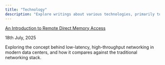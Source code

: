 ```yaml
---
title: "Technology"
description: "Explore writings about various technologies, primarily to do with software engineering and computer science"
---
```


<div class="article-listing">
        <a class="article-listing-heading" href="./an-introduction-to-remote-direct-memory-access">An Introduction to Remote Direct Memory Access</a>
        <p class="article-listing-date">18th July, 2025</p>
        <p class="article-listing-overview">Exploring the concept behind low-latency, high-throughput networking in modern data centers, and how it compares against the traditional networking stack.</p>
</div>
